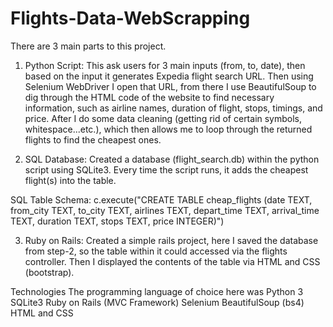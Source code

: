 # Flights-Data-WebScrapping

There are 3 main parts to this project.

1. Python Script: This ask users for 3 main inputs (from, to, date), then based on the input it generates Expedia flight search URL. Then using Selenium WebDriver I open that URL, from there I use BeautifulSoup to dig through the HTML code of the website to find necessary information, such as airline names, duration of flight, stops, timings, and price. After I do some data cleaning (getting rid of certain symbols, whitespace...etc.), which then allows me to loop through the returned flights to find the cheapest ones.

2. SQL Database: Created a database (flight_search.db) within the python script using SQLite3. Every time the script runs, it adds the cheapest flight(s) into the table.

SQL Table Schema: c.execute("CREATE TABLE cheap_flights (date TEXT, from_city TEXT, to_city TEXT, airlines TEXT, depart_time TEXT, arrival_time TEXT, duration TEXT, stops TEXT, price INTEGER)")

3. Ruby on Rails: Created a simple rails project, here I saved the database from step-2, so the table within it could accessed via the flights controller. Then I displayed the contents of the table via HTML and CSS (bootstrap).

Technologies
The programming language of choice here was Python 3
SQLite3
Ruby on Rails (MVC Framework)
Selenium
BeautifulSoup (bs4)
HTML and CSS

